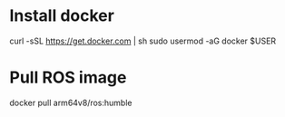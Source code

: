 # Install docker
curl -sSL https://get.docker.com | sh
sudo usermod -aG docker $USER

# Pull ROS image
docker pull arm64v8/ros:humble